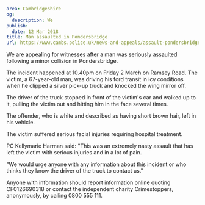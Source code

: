 ```yaml
area: Cambridgeshire
og:
  description: We
publish:
  date: 12 Mar 2018
title: Man assaulted in Pondersbridge
url: https://www.cambs.police.uk/news-and-appeals/assault-pondersbridge
```

We are appealing for witnesses after a man was seriously assaulted following a minor collision in Pondersbridge.

The incident happened at 10.40pm on Friday 2 March on Ramsey Road. The victim, a 67-year-old man, was driving his ford transit in icy conditions when he clipped a silver pick-up truck and knocked the wing mirror off.

The driver of the truck stopped in front of the victim's car and walked up to it, pulling the victim out and hitting him in the face several times.

The offender, who is white and described as having short brown hair, left in his vehicle.

The victim suffered serious facial injuries requiring hospital treatment.

PC Kellymarie Harman said: "This was an extremely nasty assault that has left the victim with serious injuries and in a lot of pain.

"We would urge anyone with any information about this incident or who thinks they know the driver of the truck to contact us."

Anyone with information should report information online quoting CF0126690318 or contact the independent charity Crimestoppers, anonymously, by calling 0800 555 111.
